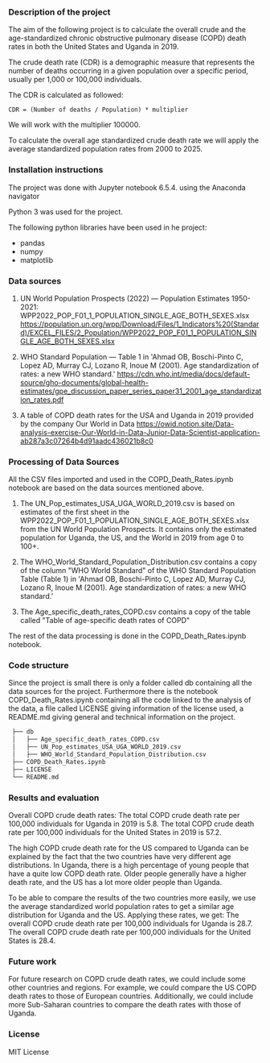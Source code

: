 ### Description of the project
The aim of the following project is to calculate the overall crude and the age-standardized chronic obstructive pulmonary disease (COPD) death rates in both the United States and Uganda in 2019.

The crude death rate (CDR) is a demographic measure that represents the number of deaths occurring in a given population over a specific period, usually per 1,000 or 100,000 individuals.

The CDR is calculated as followed:

    CDR = (Number of deaths / Population) * multiplier

We will work with the multiplier 100000.

To calculate the overall age standardized crude death rate we will apply the average standardized population rates from 2000 to 2025.


### Installation instructions
The project was done with Jupyter notebook 6.5.4. using the Anaconda navigator

Python 3 was used for the project.

The following python libraries have been used in he project:
 - pandas
 - numpy
 - matplotlib


### Data sources
1. UN World Population Prospects (2022) — Population Estimates 1950-2021: WPP2022_POP_F01_1_POPULATION_SINGLE_AGE_BOTH_SEXES.xlsx
  https://population.un.org/wpp/Download/Files/1_Indicators%20(Standard)/EXCEL_FILES/2_Population/WPP2022_POP_F01_1_POPULATION_SINGLE_AGE_BOTH_SEXES.xlsx
   
2. WHO Standard Population — Table 1 in 'Ahmad OB, Boschi-Pinto C, Lopez AD, Murray CJ, Lozano R, Inoue M (2001). Age standardization of rates: a new WHO standard.'
   https://cdn.who.int/media/docs/default-source/gho-documents/global-health-estimates/gpe_discussion_paper_series_paper31_2001_age_standardization_rates.pdf
  
3. A table of COPD death rates for the USA and Uganda in 2019 provided by the company Our World in Data
   https://owid.notion.site/Data-analysis-exercise-Our-World-in-Data-Junior-Data-Scientist-application-ab287a3c07264b4d91aadc436021b8c0


### Processing of Data Sources
All the CSV files imported and used in the COPD_Death_Rates.ipynb notebook are based on the data sources mentioned above.

1. The UN_Pop_estimates_USA_UGA_WORLD_2019.csv is based on estimates of the first sheet in the WPP2022_POP_F01_1_POPULATION_SINGLE_AGE_BOTH_SEXES.xlsx from the UN World Population Prospects. It contains     only the estimated population for Uganda, the US, and the World in 2019 from age 0 to 100+.
   
2. The WHO_World_Standard_Population_Distribution.csv contains a copy of the column "WHO World Standard" of the WHO Standard Population Table (Table 1) in 'Ahmad OB, Boschi-Pinto C, Lopez AD, Murray CJ,     Lozano R, Inoue M (2001). Age standardization of rates: a new WHO standard.'
  
3. The Age_specific_death_rates_COPD.csv contains a copy of the table called "Table of age-specific death rates of COPD"

The rest of the data processing is done in the COPD_Death_Rates.ipynb notebook.


### Code structure
Since the project is small there is only a folder called db containing all the data sources for the project. Furthermore there is the notebook COPD_Death_Rates.ipynb containing all the code linked to the analysis of the data, a file called LICENSE giving information of the license used, a README.md giving general and technical information on the project. 
``` bash
 ├── db
 │   ├── Age_specific_death_rates_COPD.csv
 │   ├── UN_Pop_estimates_USA_UGA_WORLD_2019.csv
 │   ├── WHO_World_Standard_Population_Distribution.csv
 ├── COPD_Death_Rates.ipynb
 ├── LICENSE
 └── README.md
```

### Results and evaluation
Overall COPD crude death rates: The total COPD crude death rate per 100,000 individuals for Uganda in 2019 is 5.8. The total COPD crude death rate per 100,000 individuals for the United States in 2019 is 57.2.

The high COPD crude death rate for the US compared to Uganda can be explained by the fact that the two countries have very different age distributions. In Uganda, there is a high percentage of young people that have a quite low COPD death rate. Older people generally have a higher death rate, and the US has a lot more older people than Uganda.

To be able to compare the results of the two countries more easily, we use the average standardized world population rates to get a similar age distribution for Uganda and the US. Applying these rates, we get: The overall COPD crude death rate per 100,000 individuals for Uganda is 28.7. The overall COPD crude death rate per 100,000 individuals for the United States is 28.4.


### Future work
For future research on COPD crude death rates, we could include some other countries and regions. For example, we could compare the US COPD death rates to those of European countries. Additionally, we could include more Sub-Saharan countries to compare the death rates with those of Uganda.


### License
MIT License
